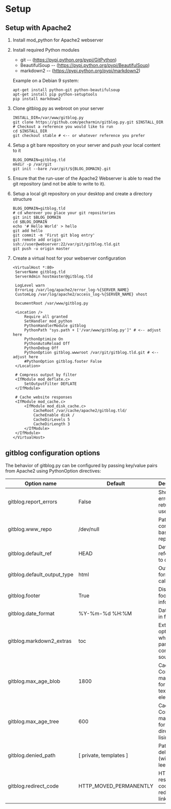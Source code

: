 # Setup

## Setup with Apache2
1. Install mod_python for Apache2 webserver

1. Install required Python modules
   * git -- (https://pypi.python.org/pypi/GitPython)
   * BeautifulSoup -- (https://pypi.python.org/pypi/BeautifulSoup)
   * markdown2 -- (https://pypi.python.org/pypi/markdown2)

   Example on a Debian 9 system:

   ```
   apt-get install python-git python-beautifulsoup
   apt-get install pip python-setuptools
   pip install markdown2
   ```

1. Clone gitblog.py as webroot on your server

   ```
   INSTALL_DIR=/var/www/gitblog.py
   git clone https://github.com/pecharmin/gitblog.py.git $INSTALL_DIR
   # Checkout a reference you would like to run
   cd $INSTALL_DIR
   git checkout stable # <-- or whatever reference you prefer
   ```

1. Setup a git bare repository on your server and push your local content to it

   ```
   BLOG_DOMAIN=gitblog.tld
   mkdir -p /var/git
   git init --bare /var/git/${BLOG_DOMAIN}.git
   ```

1. Ensure that the run-user of the Apache2 Webserver is able to read
   the git repository (and not be able to write to it).

1. Setup a local git repository on your desktop and create a directory structure

   ```
   BLOG_DOMAIN=gitblog.tld
   # cd wherever you place your git repositories
   git init $BLOG_DOMAIN
   cd $BLOG_DOMAIN
   echo '# Hello World' > hello
   git add hello
   git commit -m 'First git blog entry'
   git remote add origin ssh://user@webserver:22/var/git/gitblog.tld.git
   git push -u origin master
   ```

1. Create a virtual host for your webserver configuration

   ```
   <VirtualHost *:80>
   	ServerName gitblog.tld
   	ServerAdmin hostmaster@gitblog.tld
   
   	LogLevel warn
   	ErrorLog /var/log/apache2/error_log-%{SERVER_NAME}
   	CustomLog /var/log/apache2/access_log-%{SERVER_NAME} vhost
   
   	DocumentRoot /var/www/gitblog.py
   
   	<Location />
   		Require all granted
   		SetHandler mod_python
   		PythonHandlerModule gitblog
   		PythonPath "sys.path + ['/var/www/gitblog.py']" # <-- adjust here
   		PythonOptimize On
   		PythonAutoReload Off
   		PythonDebug Off
   		PythonOption gitblog.wwwroot /var/git/gitblog.tld.git # <-- adjust here
   		#PythonOption gitblog.footer False
   	</Location>
   
   	# Compress output by filter
   	<IfModule mod_deflate.c>
   		SetOutputFilter DEFLATE
   	</IfModule>
   
   	# Cache website responses
   	<IfModule mod_cache.c>
   		<IfModule mod_disk_cache.c>
   			CacheRoot /var/cache/apache2/gitblog.tld/
   			CacheEnable disk /
   			CacheDirLevels 5
   			CacheDirLength 3
   		</IfModule>
   	</IfModule>
   </VirtualHost>
   ```

## gitblog configuration options

The behavior of gitblog.py can be configured by passing key/value pairs
from Apache2 using PythonOption directives:

| Option name                 | Default                | Description                                 | Possible values       |
|-----------------------------|------------------------|---------------------------------------------|-----------------------|
| gitblog.report_errors       | False                  | Should errors be returned to users?         | Boolean               |
| gitblog.www_repo            | /dev/null              | Path to the content git base repository     | Filesystem path       |
| gitblog.default_ref         | HEAD                   | Default git reference to display            | Any git reference     |
| gitblog.default_output_type | html                   | Output format for called site               | html, plain, markdown |
| gitblog.footer              | True                   | Display footer meta information             | Boolean               |
| gitblog.date_format         | %Y-%m-%d %H:%M         | Date format in footer                       | String, see datetime  |
| gitblog.markdown2_extras    | toc                    | Extra options when parsing content source   | Array, see markdown2  |
| gitblog.max_age_blob        | 1800                   | Cache-Control max-age for non-text elements | Integer               |
| gitblog.max_age_tree        | 600                    | Cache-Control max-age for directory lising  | Integer               |
| gitblog.denied_path         | [ private, templates ] | Paths not to deliver (without leeding /)    | Array[String]         |
| gitblog.redirect_code       | HTTP_MOVED_PERMANENTLY | HTTP response code for redirects on links   | HTTP_MOVED_PERMANENTLY, HTTP_MOVED_TEMPORARILY, HTTP_TEMPORARY_REDIRECT |
